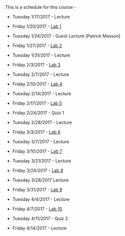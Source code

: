This is a schedule for this course -

* Tuesday 1/17/2017 - Lecture

* Friday 1/20/2017 - [Lab 1](Labs/Lab1.md)

* Tuesday 1/24/2017 - Guest Lecture [Patrick Masson]

* Friday 1/27/2017 - [Lab 2](Labs/Lab2.md)

* Tuesday 1/31/2017 - Lecture

* Friday 2/3/2017 - [Lab 3](Labs/Lab3.md)

* Tuesday 2/7/2017 - Lecture

* Friday 2/10/2017 - [Lab 4](Labs/Lab4.md)

* Tuesday 2/14/2017 - Lecture

* Friday 2/17/2017 - [Lab 5](Labs/Lab5.md)

* Friday 2/24/2017 - Quiz 1

* Tuesday 2/28/2017 - Lecture 

* Friday 3/3/2017 - [Lab 6](Labs/Lab6.md)

* Tuesday 3/7/2017 - Lecture

* Friday 3/10/2017 - [Lab 7](Labs/Lab7.md)

* Tuesday 3/21/2017 - Lecture

* Friday 3/24/2017 - [Lab 8](Labs/Lab8.md)

* Tuesday 3/28/2017 Lecture

* Friday 3/31/2017 - [Lab 9](Labs/Lab9.md)

* Tuesday 4/4/2017 - Lecture

* Friday 4/7/2017 - [Lab 10](Labs/Lab10.md)

* Tuesday 4/11/2017 - Quiz 2

* Friday 4/14/2017 - Lecture
